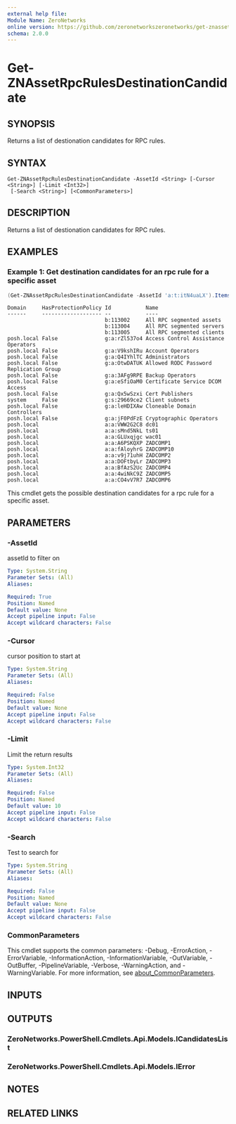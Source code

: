 ```yaml
---
external help file:
Module Name: ZeroNetworks
online version: https://github.com/zeronetworkszeronetworks/get-znassetrpcrulesdestinationcandidate
schema: 2.0.0
---
```


# Get-ZNAssetRpcRulesDestinationCandidate

## SYNOPSIS
Returns a list of destionation candidates for RPC rules.

## SYNTAX

```
Get-ZNAssetRpcRulesDestinationCandidate -AssetId <String> [-Cursor <String>] [-Limit <Int32>]
 [-Search <String>] [<CommonParameters>]
```

## DESCRIPTION
Returns a list of destionation candidates for RPC rules.

## EXAMPLES

### Example 1: Get destination candidates for an rpc rule for a specific asset
```powershell
(Get-ZNAssetRpcRulesDestinationCandidate -AssetId 'a:t:itN4uaLX').Items
```

```output
Domain     HasProtectionPolicy Id           Name
------     ------------------- --           ----
                               b:113002     All RPC segmented assets
                               b:113004     All RPC segmented servers
                               b:113005     All RPC segmented clients
posh.local False               g:a:rZl537o4 Access Control Assistance Operators
posh.local False               g:a:V9kshIRu Account Operators
posh.local False               g:a:Q4IYhlTC Administrators
posh.local False               g:a:OtwDATUK Allowed RODC Password Replication Group
posh.local False               g:a:3AFg9RPE Backup Operators
posh.local False               g:a:eSfiOaM0 Certificate Service DCOM Access
posh.local False               g:a:Qx5wSzxi Cert Publishers
system     False               g:s:29669ce2 Client subnets
posh.local False               g:a:leHDIXAw Cloneable Domain Controllers
posh.local False               g:a:jF0PdFzE Cryptographic Operators
posh.local                     a:a:VWW2G2C8 dc01
posh.local                     a:a:sMnd5NkL ts01
posh.local                     a:a:GLUxqjgc wac01
posh.local                     a:a:A6PSKQXP ZADCOMP1
posh.local                     a:a:fAloyhrG ZADCOMP10
posh.local                     a:a:v9j71uhH ZADCOMP2
posh.local                     a:a:DOFtbyLr ZADCOMP3
posh.local                     a:a:BfAzS2Uc ZADCOMP4
posh.local                     a:a:4wiNkC9Z ZADCOMP5
posh.local                     a:a:CO4vV7R7 ZADCOMP6
```

This cmdlet gets the possible destination candidates for a rpc rule for a specific asset.

## PARAMETERS

### -AssetId
assetId to filter on

```yaml
Type: System.String
Parameter Sets: (All)
Aliases:

Required: True
Position: Named
Default value: None
Accept pipeline input: False
Accept wildcard characters: False
```

### -Cursor
cursor position to start at

```yaml
Type: System.String
Parameter Sets: (All)
Aliases:

Required: False
Position: Named
Default value: None
Accept pipeline input: False
Accept wildcard characters: False
```

### -Limit
Limit the return results

```yaml
Type: System.Int32
Parameter Sets: (All)
Aliases:

Required: False
Position: Named
Default value: 10
Accept pipeline input: False
Accept wildcard characters: False
```

### -Search
Test to search for

```yaml
Type: System.String
Parameter Sets: (All)
Aliases:

Required: False
Position: Named
Default value: None
Accept pipeline input: False
Accept wildcard characters: False
```

### CommonParameters
This cmdlet supports the common parameters: -Debug, -ErrorAction, -ErrorVariable, -InformationAction, -InformationVariable, -OutVariable, -OutBuffer, -PipelineVariable, -Verbose, -WarningAction, and -WarningVariable. For more information, see [about_CommonParameters](http://go.microsoft.com/fwlink/?LinkID=113216).

## INPUTS

## OUTPUTS

### ZeroNetworks.PowerShell.Cmdlets.Api.Models.ICandidatesList

### ZeroNetworks.PowerShell.Cmdlets.Api.Models.IError

## NOTES

## RELATED LINKS

